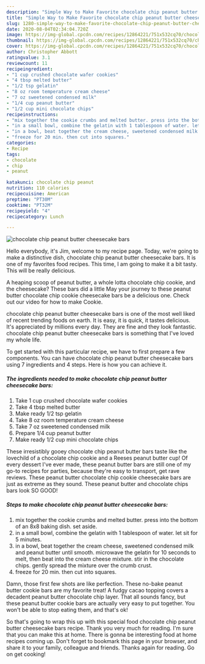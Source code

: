 ```yaml
---
description: "Simple Way to Make Favorite chocolate chip peanut butter cheesecake bars"
title: "Simple Way to Make Favorite chocolate chip peanut butter cheesecake bars"
slug: 1280-simple-way-to-make-favorite-chocolate-chip-peanut-butter-cheesecake-bars
date: 2020-08-04T02:34:04.720Z
image: https://img-global.cpcdn.com/recipes/12864221/751x532cq70/chocolate-chip-peanut-butter-cheesecake-bars-recipe-main-photo.jpg
thumbnail: https://img-global.cpcdn.com/recipes/12864221/751x532cq70/chocolate-chip-peanut-butter-cheesecake-bars-recipe-main-photo.jpg
cover: https://img-global.cpcdn.com/recipes/12864221/751x532cq70/chocolate-chip-peanut-butter-cheesecake-bars-recipe-main-photo.jpg
author: Christopher Abbott
ratingvalue: 3.1
reviewcount: 11
recipeingredient:
- "1 cup crushed chocolate wafer cookies"
- "4 tbsp melted butter"
- "1/2 tsp gelatin"
- "8 oz room temperature cream cheese"
- "7 oz sweetened condensed milk"
- "1/4 cup peanut butter"
- "1/2 cup mini chocolate chips"
recipeinstructions:
- "mix together the cookie crumbs and melted butter. press into the bottom of an 8x8 baking dish. set aside."
- "in a small bowl, combine the gelatin with 1 tablespoon of water. let sit for 5 minutes."
- "in a bowl, beat together the cream cheese, sweetened condensed milk and peanut butter until smooth. microwave the gelatin for 10 seconds to melt, then beat into the cream cheese mixture. stir in the chocolate chips. gently spread the mixture over the crumb crust."
- "freeze for 20 min. then cut into squares."
categories:
- Recipe
tags:
- chocolate
- chip
- peanut

katakunci: chocolate chip peanut 
nutrition: 110 calories
recipecuisine: American
preptime: "PT30M"
cooktime: "PT32M"
recipeyield: "4"
recipecategory: Lunch

---
```



![chocolate chip peanut butter cheesecake bars](https://img-global.cpcdn.com/recipes/12864221/751x532cq70/chocolate-chip-peanut-butter-cheesecake-bars-recipe-main-photo.jpg)

Hello everybody, it's Jim, welcome to my recipe page. Today, we're going to make a distinctive dish, chocolate chip peanut butter cheesecake bars. It is one of my favorites food recipes. This time, I am going to make it a bit tasty. This will be really delicious.

A heaping scoop of peanut butter, a whole lotta chocolate chip cookie, and the cheesecake? These bars did a little May your journey to these peanut butter chocolate chip cookie cheesecake bars be a delicious one. Check out our video for how to make Cookie.

chocolate chip peanut butter cheesecake bars is one of the most well liked of recent trending foods on earth. It is easy, it is quick, it tastes delicious. It's appreciated by millions every day. They are fine and they look fantastic. chocolate chip peanut butter cheesecake bars is something that I've loved my whole life.


To get started with this particular recipe, we have to first prepare a few components. You can have chocolate chip peanut butter cheesecake bars using 7 ingredients and 4 steps. Here is how you can achieve it.

<!--inarticleads1-->

##### The ingredients needed to make chocolate chip peanut butter cheesecake bars:

1. Take 1 cup crushed chocolate wafer cookies
1. Take 4 tbsp melted butter
1. Make ready 1/2 tsp gelatin
1. Take 8 oz room temperature cream cheese
1. Take 7 oz sweetened condensed milk
1. Prepare 1/4 cup peanut butter
1. Make ready 1/2 cup mini chocolate chips


These irresistibly gooey chocolate chip peanut butter bars taste like the lovechild of a chocolate chip cookie and a Reeses peanut butter cup! Of every dessert I&#39;ve ever made, these peanut butter bars are still one of my go-to recipes for parties, because they&#39;re easy to transport, get rave reviews. These peanut butter chocolate chip cookie cheesecake bars are just as extreme as they sound. These peanut butter and chocolate chips bars look SO GOOD! 

<!--inarticleads2-->

##### Steps to make chocolate chip peanut butter cheesecake bars:

1. mix together the cookie crumbs and melted butter. press into the bottom of an 8x8 baking dish. set aside.
1. in a small bowl, combine the gelatin with 1 tablespoon of water. let sit for 5 minutes.
1. in a bowl, beat together the cream cheese, sweetened condensed milk and peanut butter until smooth. microwave the gelatin for 10 seconds to melt, then beat into the cream cheese mixture. stir in the chocolate chips. gently spread the mixture over the crumb crust.
1. freeze for 20 min. then cut into squares.


Damn, those first few shots are like perfection. These no-bake peanut butter cookie bars are my favorite treat! A fudgy cacao topping covers a decadent peanut butter chocolate chip layer. That all sounds fancy, but these peanut butter cookie bars are actually very easy to put together. You won&#39;t be able to stop eating them, and that&#39;s ok! 

So that's going to wrap this up with this special food chocolate chip peanut butter cheesecake bars recipe. Thank you very much for reading. I'm sure that you can make this at home. There is gonna be interesting food at home recipes coming up. Don't forget to bookmark this page in your browser, and share it to your family, colleague and friends. Thanks again for reading. Go on get cooking!
